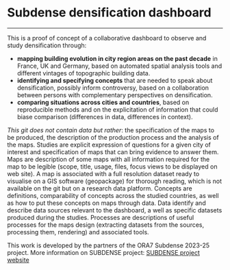 # Subdense densification dashboard  
___

This is a proof of concept of a collaborative dashboard to observe and study densification through:

- **mapping building evolution in city region areas on the past decade** in France, UK and Germany, based on automated spatial analysis tools and different vintages of topographic building data.
- **identifying and specifying concepts** that are needed to speak about densification, possibly inform controversy, based on a collaboration between persons with complementary perspectives on densification.
- **comparing situations across cities and countries**, based on reproducible methods and on the explicitation of information that could biase comparison (differences in data, differences in context).  

*This git does not contain data but rather*: the specification of the maps to be produced, the description of the production process and the analysis of the maps. Studies are explicit expression of questions for a given city of interest and specification of maps that can bring evidence to answer them. Maps are description of some maps with all information required for the map to be legible (scope, title, usage, files, focus views to be displayed on web site). A map is associated with a full resolution dataset ready to visualise on a GIS software (geopackage) for thorough reading, which is not available on the git but on a research data platform. Concepts are definitions, comparability of concepts across the studied countries, as well as how to put these concepts on maps through data. Data identify and describe data sources relevant to the dashboard, a well as specific datasets produced during the studies. Processes are descriptions of useful processes for the maps design (extracting datasets from the sources, processing them, rendering) and associated tools. 

This work is developed by the partners of the ORA7 Subdense 2023-25 project. More information on SUBDENSE project: [SUBDENSE project website](https://bbv.raumplanung.tu-dortmund.de/research/projects/subdense/)


